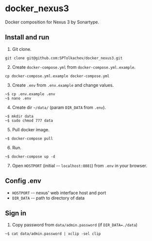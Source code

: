 # docker_nexus3
Docker composition for Nexus 3 by Sonartype.

## Install and run
1. Git clone.
```shell
git clone git@github.com:SPTolkachev/docker_nexus3.git
```

2. Create `docker-compose.yml` from `docker-compose.yml.example`.
```shell
cp docker-compose.yml.example docker-compose.yml
```

3. Create `.env` from `.env.example` and change values.
```shell
~$ cp .env.example .env
~$ nano .env
```

4. Create dir `~/data/` (param `DIR_DATA` from `.env`).
```shell
~$ mkdir data
~$ sudo chmod 777 data
```

5. Pull docker image.
```shell
~$ docker-compose pull
```

6. Run.
```
~$ docker-compose up -d
```

7. Open `HOSTPORT` (initial -- `localhost:8081`) from `.env` in your browser.


## Config .env
- `HOSTPORT` -- nexus' web interface host and port
- `DIR_DATA` -- path to directory of data


## Sign in
1. Copy password from `data/admin.password` (if `DIR_DATA=./data`)
```
~$ cat data/admin.password | xclip -sel clip
```
